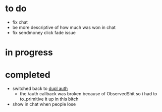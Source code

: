 # to do
* fix chat
* be more descriptive of how much was won in chat
* fix sendmoney click fade issue


# in progress



# completed
* switched back to [dupl auth](https://auth.marcusj.tech)
    * the /auth callback was broken because of ObservedShit so i had to to_primitive it up in this bitch
* show in chat when people lose